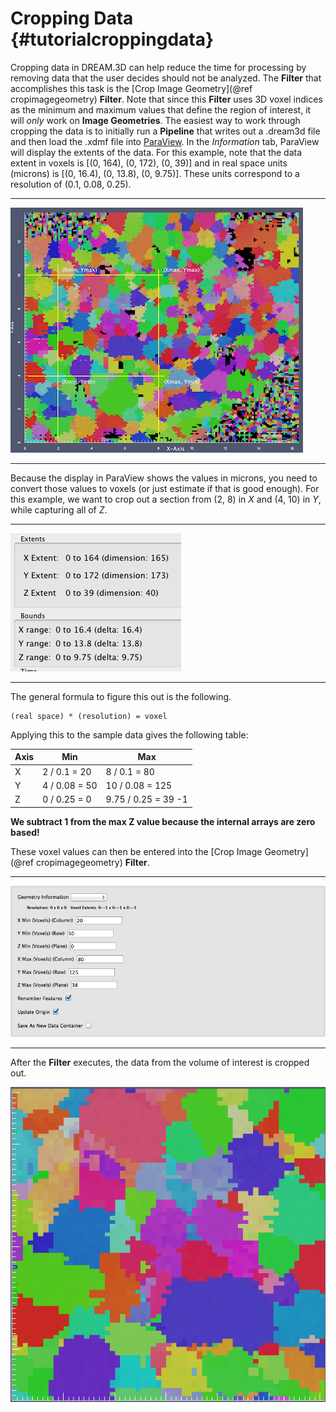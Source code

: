 Cropping Data {#tutorialcroppingdata}
========

Cropping data in DREAM.3D can help reduce the time for processing by removing data that the user decides should not be analyzed. The **Filter** that accomplishes this task is the [Crop Image Geometry](@ref cropimagegeometry) **Filter**. Note that since this **Filter** uses 3D voxel indices as the minimum and maximum values that define the region of interest, it will _only_ work on **Image Geometries**. The easiest way to work through cropping the data is to initially run a **Pipeline** that writes out a .dream3d file and then load the .xdmf file into [ParaView](http://www.paraview.org). In the _Information_ tab, ParaView will display the extents of the data. For this example, note that the data extent in voxels is [(0, 164), (0, 172), (0, 39)] and in real space units (microns) is [(0, 16.4), (0, 13.8), (0, 9.75)]. These units correspond to a resolution of (0.1, 0.08, 0.25).

-----

![Region of Interest for Cropping](Images/Annotated_Small.png)

-----

 Because the display in ParaView shows the values in microns, you need to convert those values to voxels (or just estimate if that is good enough). For this example, we want to crop out a section from (2, 8) in *X* and (4, 10) in *Y*, while capturing all of *Z*.

-------

![ParaView Data Properties](Images/ParaView_DataExtents.png)

------

The general formula to figure this out is the following.

    (real space) * (resolution) = voxel

Applying this to the sample data gives the following table:

| Axis | Min | Max |
|---------|-----|-----|
| X | 2 / 0.1 = 20 | 8 / 0.1 = 80 |
| Y | 4 / 0.08 = 50 | 10 / 0.08 = 125 |
| Z | 0 / 0.25 = 0 | 9.75 / 0.25 = 39 -1 |

**We subtract 1 from the max Z value because the internal arrays are zero based!**

These voxel values can then be entered into the [Crop Image Geometry](@ref cropimagegeometry) **Filter**.

------

![Crop Volume Filter](Images/CropData_Filter.png)

------

After the **Filter** executes, the data from the volume of interest is cropped out.


![Data Volume After Cropping](Images/Cropped_Data.png)

